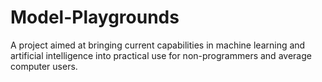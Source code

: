 # Model-Playgrounds
A project aimed at bringing current capabilities in machine learning and artificial intelligence into practical use for non-programmers and average computer users.
